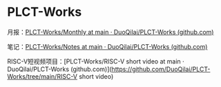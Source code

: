# PLCT-Works

月报：[PLCT-Works/Monthly at main · DuoQilai/PLCT-Works (github.com)](https://github.com/DuoQilai/PLCT-Works/tree/main/Monthly)

笔记：[PLCT-Works/Notes at main · DuoQilai/PLCT-Works (github.com)](https://github.com/DuoQilai/PLCT-Works/tree/main/Notes)

RISC-V短视频项目：[PLCT-Works/RISC-V short video at main · DuoQilai/PLCT-Works (github.com)](https://github.com/DuoQilai/PLCT-Works/tree/main/RISC-V short video)